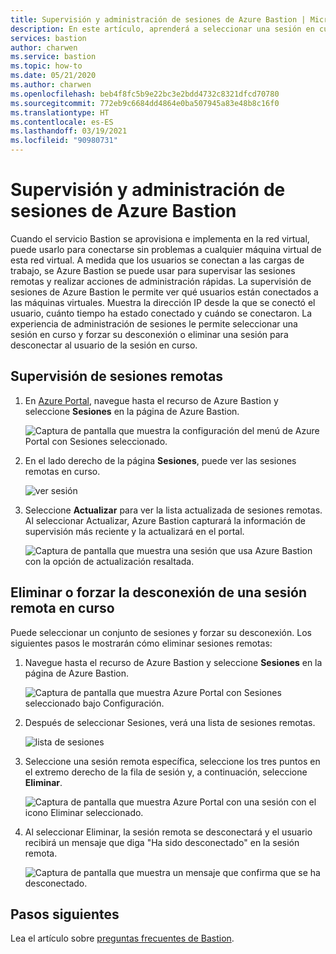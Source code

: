 ```yaml
---
title: Supervisión y administración de sesiones de Azure Bastion | Microsoft Docs
description: En este artículo, aprenderá a seleccionar una sesión en curso y forzar su desconexión o eliminación.
services: bastion
author: charwen
ms.service: bastion
ms.topic: how-to
ms.date: 05/21/2020
ms.author: charwen
ms.openlocfilehash: beb4f8fc5b9e22bc3e2bdd4732c8321dfcd70780
ms.sourcegitcommit: 772eb9c6684dd4864e0ba507945a83e48b8c16f0
ms.translationtype: HT
ms.contentlocale: es-ES
ms.lasthandoff: 03/19/2021
ms.locfileid: "90980731"
---
```

# <a name="session-monitoring-and-management-for-azure-bastion"></a>Supervisión y administración de sesiones de Azure Bastion

Cuando el servicio Bastion se aprovisiona e implementa en la red virtual, puede usarlo para conectarse sin problemas a cualquier máquina virtual de esta red virtual. A medida que los usuarios se conectan a las cargas de trabajo, se Azure Bastion se puede usar para supervisar las sesiones remotas y realizar acciones de administración rápidas. La supervisión de sesiones de Azure Bastion le permite ver qué usuarios están conectados a las máquinas virtuales. Muestra la dirección IP desde la que se conectó el usuario, cuánto tiempo ha estado conectado y cuándo se conectaron. La experiencia de administración de sesiones le permite seleccionar una sesión en curso y forzar su desconexión o eliminar una sesión para desconectar al usuario de la sesión en curso.

## <a name="monitor-remote-sessions"></a><a name="monitor"></a>Supervisión de sesiones remotas

1. En [Azure Portal](https://portal.azure.com), navegue hasta el recurso de Azure Bastion y seleccione **Sesiones** en la página de Azure Bastion.

   ![Captura de pantalla que muestra la configuración del menú de Azure Portal con Sesiones seleccionado.](./media/session-monitoring/sessions.png)
2. En el lado derecho de la página **Sesiones**, puede ver las sesiones remotas en curso.

   ![ver sesión](./media/session-monitoring/view-session.png)
3. Seleccione **Actualizar** para ver la lista actualizada de sesiones remotas. Al seleccionar Actualizar, Azure Bastion capturará la información de supervisión más reciente y la actualizará en el portal.

   ![Captura de pantalla que muestra una sesión que usa Azure Bastion con la opción de actualización resaltada.](./media/session-monitoring/refresh.png)


## <a name="delete-or-force-disconnect-an-ongoing-remote-session"></a><a name="view"></a>Eliminar o forzar la desconexión de una sesión remota en curso

Puede seleccionar un conjunto de sesiones y forzar su desconexión. Los siguientes pasos le mostrarán cómo eliminar sesiones remotas:

1. Navegue hasta el recurso de Azure Bastion y seleccione **Sesiones** en la página de Azure Bastion.

   ![Captura de pantalla que muestra Azure Portal con Sesiones seleccionado bajo Configuración.](./media/session-monitoring/navigate.png)
2. Después de seleccionar Sesiones, verá una lista de sesiones remotas.

   ![lista de sesiones](./media/session-monitoring/list.png)
3. Seleccione una sesión remota específica, seleccione los tres puntos en el extremo derecho de la fila de sesión y, a continuación, seleccione **Eliminar**.

   ![Captura de pantalla que muestra Azure Portal con una sesión con el icono Eliminar seleccionado.](./media/session-monitoring/delete.png)
4. Al seleccionar Eliminar, la sesión remota se desconectará y el usuario recibirá un mensaje que diga "Ha sido desconectado" en la sesión remota.

   ![Captura de pantalla que muestra un mensaje que confirma que se ha desconectado.](./media/session-monitoring/disconnect.png)

## <a name="next-steps"></a>Pasos siguientes

Lea el artículo sobre [preguntas frecuentes de Bastion](bastion-faq.md).
